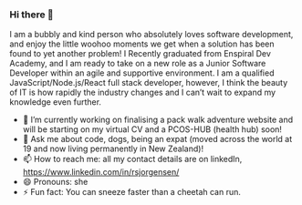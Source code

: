 ### Hi there 👋

I am a bubbly and kind person who absolutely loves software development, and enjoy the little woohoo moments we get when a solution has been found to yet another problem! I Recently graduated from Enspiral Dev Academy, and I am ready to take on a new role as a Junior Software Developer within an agile and supportive environment. I am a qualified JavaScript/Node.js/React full stack developer, however, I think the beauty of IT is how rapidly the industry changes and I can’t wait to expand my knowledge even further.

- 🔭 I’m currently working on finalising a pack walk adventure website and will be starting on my virtual CV and a PCOS-HUB (health hub) soon!
- 💬 Ask me about code, dogs, being an expat (moved across the world at 19 and now living permanently in New Zealand)! 
- 📫 How to reach me: all my contact details are on linkedIn, https://www.linkedin.com/in/rsjorgensen/
- 😄 Pronouns: she
- ⚡ Fun fact: You can sneeze faster than a cheetah can run. 

